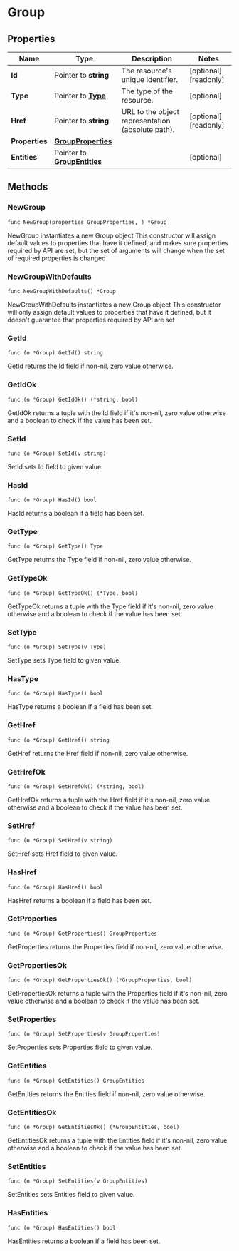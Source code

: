 # Group

## Properties

|Name | Type | Description | Notes|
|------------ | ------------- | ------------- | -------------|
|**Id** | Pointer to **string** | The resource&#39;s unique identifier. | [optional] [readonly] |
|**Type** | Pointer to [**Type**](Type.md) | The type of the resource. | [optional] |
|**Href** | Pointer to **string** | URL to the object representation (absolute path). | [optional] [readonly] |
|**Properties** | [**GroupProperties**](GroupProperties.md) |  | |
|**Entities** | Pointer to [**GroupEntities**](GroupEntities.md) |  | [optional] |

## Methods

### NewGroup

`func NewGroup(properties GroupProperties, ) *Group`

NewGroup instantiates a new Group object
This constructor will assign default values to properties that have it defined,
and makes sure properties required by API are set, but the set of arguments
will change when the set of required properties is changed

### NewGroupWithDefaults

`func NewGroupWithDefaults() *Group`

NewGroupWithDefaults instantiates a new Group object
This constructor will only assign default values to properties that have it defined,
but it doesn't guarantee that properties required by API are set

### GetId

`func (o *Group) GetId() string`

GetId returns the Id field if non-nil, zero value otherwise.

### GetIdOk

`func (o *Group) GetIdOk() (*string, bool)`

GetIdOk returns a tuple with the Id field if it's non-nil, zero value otherwise
and a boolean to check if the value has been set.

### SetId

`func (o *Group) SetId(v string)`

SetId sets Id field to given value.

### HasId

`func (o *Group) HasId() bool`

HasId returns a boolean if a field has been set.

### GetType

`func (o *Group) GetType() Type`

GetType returns the Type field if non-nil, zero value otherwise.

### GetTypeOk

`func (o *Group) GetTypeOk() (*Type, bool)`

GetTypeOk returns a tuple with the Type field if it's non-nil, zero value otherwise
and a boolean to check if the value has been set.

### SetType

`func (o *Group) SetType(v Type)`

SetType sets Type field to given value.

### HasType

`func (o *Group) HasType() bool`

HasType returns a boolean if a field has been set.

### GetHref

`func (o *Group) GetHref() string`

GetHref returns the Href field if non-nil, zero value otherwise.

### GetHrefOk

`func (o *Group) GetHrefOk() (*string, bool)`

GetHrefOk returns a tuple with the Href field if it's non-nil, zero value otherwise
and a boolean to check if the value has been set.

### SetHref

`func (o *Group) SetHref(v string)`

SetHref sets Href field to given value.

### HasHref

`func (o *Group) HasHref() bool`

HasHref returns a boolean if a field has been set.

### GetProperties

`func (o *Group) GetProperties() GroupProperties`

GetProperties returns the Properties field if non-nil, zero value otherwise.

### GetPropertiesOk

`func (o *Group) GetPropertiesOk() (*GroupProperties, bool)`

GetPropertiesOk returns a tuple with the Properties field if it's non-nil, zero value otherwise
and a boolean to check if the value has been set.

### SetProperties

`func (o *Group) SetProperties(v GroupProperties)`

SetProperties sets Properties field to given value.


### GetEntities

`func (o *Group) GetEntities() GroupEntities`

GetEntities returns the Entities field if non-nil, zero value otherwise.

### GetEntitiesOk

`func (o *Group) GetEntitiesOk() (*GroupEntities, bool)`

GetEntitiesOk returns a tuple with the Entities field if it's non-nil, zero value otherwise
and a boolean to check if the value has been set.

### SetEntities

`func (o *Group) SetEntities(v GroupEntities)`

SetEntities sets Entities field to given value.

### HasEntities

`func (o *Group) HasEntities() bool`

HasEntities returns a boolean if a field has been set.


